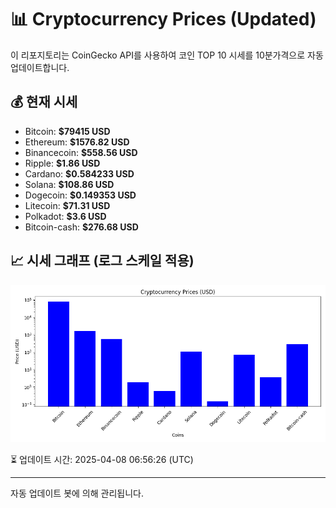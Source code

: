 
# 📊 Cryptocurrency Prices (Updated)

이 리포지토리는 CoinGecko API를 사용하여 코인 TOP 10 시세를 10분가격으로 자동 업데이트합니다.

## 💰 현재 시세
- Bitcoin: **$79415 USD**
- Ethereum: **$1576.82 USD**
- Binancecoin: **$558.56 USD**
- Ripple: **$1.86 USD**
- Cardano: **$0.584233 USD**
- Solana: **$108.86 USD**
- Dogecoin: **$0.149353 USD**
- Litecoin: **$71.31 USD**
- Polkadot: **$3.6 USD**
- Bitcoin-cash: **$276.68 USD**

## 📈 시세 그래프 (로그 스케일 적용)
![Crypto Prices](crypto_prices.png)

⏳ 업데이트 시간: 2025-04-08 06:56:26 (UTC)

---
자동 업데이트 봇에 의해 관리됩니다.

